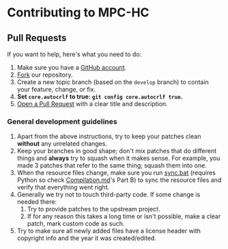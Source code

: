 # Contributing to MPC-HC

## Pull Requests

If you want to help, here's what you need to do:

1. Make sure you have a [GitHub account](https://github.com/signup/free).
2. [Fork](https://github.com/clsid2/mpc-hc/fork) our repository.
3. Create a new topic branch (based on the `develop` branch) to contain your feature, change, or fix.
4. **Set `core.autocrlf` to true: `git config core.autocrlf true`.**
5. [Open a Pull Request](https://github.com/clsid2/mpc-hc/pulls) with a clear title and description.

### General development guidelines

1. Apart from the above instructions, try to keep your patches clean **without** any unrelated changes.
2. Keep your branches in good shape; don't mix patches that do different things and **always**
   try to squash when it makes sense. For example, you made 3 patches that refer to the same thing;
   squash them into one.
3. When the resource files change, make sure you run [sync.bat](/src/mpc-hc/mpcresources/sync.bat)
   (requires Python so check [Compilation.md](/docs/Compilation.md)'s Part B) to sync the resource files
   and verify that everything went right.
4. Generally we try not to touch third-party code. If some change is needed there:
   1. Try to provide patches to the upstream project.
   2. If for any reason this takes a long time or isn't possible, make a clear patch, mark custom code as
      such.
5. Try to make sure all newly added files have a license header with copyright info and the year it was
   created/edited.
